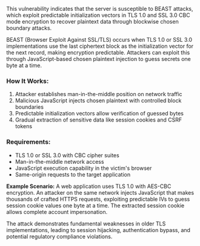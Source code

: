 This vulnerability indicates that the server is susceptible to BEAST attacks, which exploit predictable initialization vectors in TLS 1.0 and SSL 3.0 CBC mode encryption to recover plaintext data through blockwise chosen boundary attacks.

BEAST (Browser Exploit Against SSL/TLS) occurs when TLS 1.0 or SSL 3.0 implementations use the last ciphertext block as the initialization vector for the next record, making encryption predictable. Attackers can exploit this through JavaScript-based chosen plaintext injection to guess secrets one byte at a time.

### How It Works:
1. Attacker establishes man-in-the-middle position on network traffic
2. Malicious JavaScript injects chosen plaintext with controlled block boundaries
3. Predictable initialization vectors allow verification of guessed bytes
4. Gradual extraction of sensitive data like session cookies and CSRF tokens

### Requirements:
- TLS 1.0 or SSL 3.0 with CBC cipher suites
- Man-in-the-middle network access
- JavaScript execution capability in the victim's browser
- Same-origin requests to the target application

**Example Scenario:**
A web application uses TLS 1.0 with AES-CBC encryption. An attacker on the same network injects JavaScript that makes thousands of crafted HTTPS requests, exploiting predictable IVs to guess session cookie values one byte at a time. The extracted session cookie allows complete account impersonation.

The attack demonstrates fundamental weaknesses in older TLS implementations, leading to session hijacking, authentication bypass, and potential regulatory compliance violations.